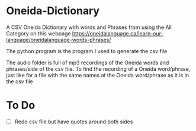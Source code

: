 # Oneida-Dictionary
A CSV Oneida Dictionary with words and Phrases from using the All Category on this webpage https://oneidalanguage.ca/learn-our-language/oneidalanguage-words-phrases/ 

The python program is the program I used to generate the csv file

The audio folder is full of mp3 recordings of the Oneida words and phrases/side of the csv file. To find the recording of a Oneida word/phrase, just like for a file with the same names at the Oneida word/phrase as it is in the csv file

# To Do
- [ ] Redo csv file but have quotes around both sides
